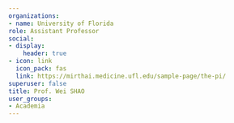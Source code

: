 ```yaml
---
organizations:
- name: University of Florida
role: Assistant Professor
social:
- display:
    header: true
- icon: link
  icon_pack: fas
  link: https://mirthai.medicine.ufl.edu/sample-page/the-pi/
superuser: false
title: Prof. Wei SHAO
user_groups:
- Academia
---
```

